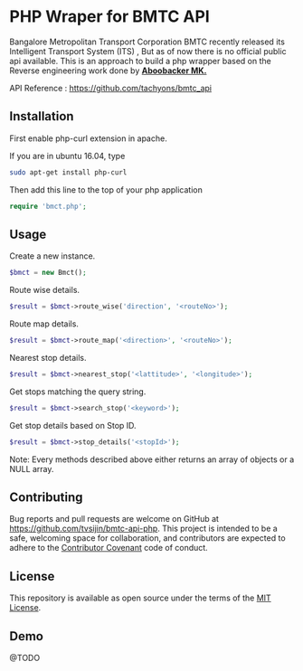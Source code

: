 # PHP Wraper for BMTC API


Bangalore Metropolitan Transport Corporation BMTC recently released its Intelligent Transport System (ITS) , But as of now there is no official public api available. This is an approach to build a php wrapper based on the Reverse engineering work done by [**Aboobacker MK.**](https://github.com/tachyons)

API Reference : https://github.com/tachyons/bmtc_api

## Installation
First enable php-curl extension in apache.

If you are in ubuntu 16.04, type
```bash
sudo apt-get install php-curl
```

Then add this line to the top of your php application

```php
require 'bmct.php';
```

## Usage

Create a new instance.

```php
$bmct = new Bmct();
```

Route wise details.

```php
$result = $bmct->route_wise('direction', '<routeNo>');
```

Route map details.
```php
$result = $bmct->route_map('<direction>', '<routeNo>');
```
Nearest stop details.

```php
$result = $bmct->nearest_stop('<lattitude>', '<longitude>');
```
Get stops matching the query string.

```php
$result = $bmct->search_stop('<keyword>');
```
Get stop details based on Stop ID.

```php
$result = $bmct->stop_details('<stopId>');
```
Note: Every methods described above either returns an array of objects or a NULL array.

## Contributing

Bug reports and pull requests are welcome on GitHub at https://github.com/tvsijin/bmtc-api-php. This project is intended to be a safe, welcoming space for collaboration, and contributors are expected to adhere to the [Contributor Covenant](http://contributor-covenant.org) code of conduct.


## License

This repository is available as open source under the terms of the [MIT License](http://opensource.org/licenses/MIT).

## Demo

@TODO
